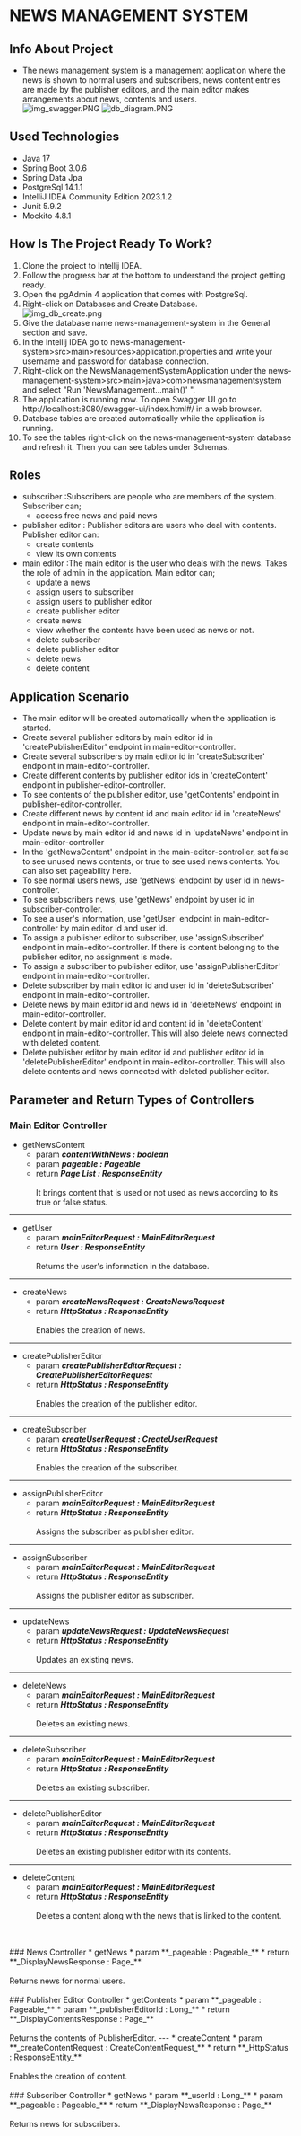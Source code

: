 # NEWS MANAGEMENT SYSTEM
## Info About Project
* The news management system is a management application where the news is shown to normal users and
  subscribers, news content entries are made by the publisher editors, and the main editor makes
  arrangements about news, contents and users. <br /> ![img_swagger.PNG](img%2Fimg_swagger.PNG)
![db_diagram.PNG](img%2Fdb_diagram.PNG)

## Used Technologies
* Java 17
* Spring Boot 3.0.6
* Spring Data Jpa
* PostgreSql 14.1.1
* IntelliJ IDEA Community Edition 2023.1.2
* Junit 5.9.2
* Mockito 4.8.1


## How Is The Project Ready To Work?
1) Clone the project to Intellij IDEA.
2) Follow the progress bar at the bottom to understand the project getting ready.
3) Open the pgAdmin 4 application that comes with PostgreSql.
4) Right-click on Databases and Create Database.
   <br /> ![img_db_create.png](img%2Fimg_db_create.png)
5) Give the database name news-management-system in the General section and save.
6) In the Intellij IDEA go to news-management-system>src>main>resources>application.properties and write your username and password for database connection.
7) Right-click on the NewsManagementSystemApplication under the news-management-system>src>main>java>com>newsmanagementsystem and select "Run 'NewsManagement...main()' ".
8) The application is running now. To open Swagger UI go to http://localhost:8080/swagger-ui/index.html#/ in a web browser.
9) Database tables are created automatically while the application is running.
10) To see the tables right-click on the news-management-system database and refresh it. Then you can see tables under Schemas.

## Roles
* subscriber :Subscribers are people who are members of the system. Subscriber can;
  * access free news and paid news
* publisher editor : Publisher editors are users who deal with contents. Publisher editor can:
  * create contents
  * view its own contents
* main editor :The main editor is the user who deals with the news. Takes the role of admin in the application. Main editor can;
  * update a news
  * assign users to subscriber
  * assign users to publisher editor
  * create publisher editor
  * create news
  * view whether the contents have been used as news or not.
  * delete subscriber
  * delete publisher editor
  * delete news
  * delete content

## Application Scenario
* The main editor will be created automatically when the application is started.
* Create several publisher editors by main editor id in 'createPublisherEditor' endpoint in main-editor-controller.
* Create several subscribers by main editor id in 'createSubscriber' endpoint in main-editor-controller.
* Create different contents by publisher editor ids in 'createContent' endpoint in publisher-editor-controller.
* To see contents of the publisher editor, use 'getContents' endpoint in publisher-editor-controller.
* Create different news by content id and main editor id in 'createNews' endpoint in main-editor-controller.
* Update news by main editor id and news id in 'updateNews' endpoint in main-editor-controller
* In the 'getNewsContent' endpoint in the main-editor-controller, set false to see unused news contents, or true to see used news contents.
  You can also set pageability here.
* To see normal users news, use 'getNews' endpoint by user id in news-controller.
* To see subscribers news, use 'getNews' endpoint by user id in subscriber-controller.
* To see a user's information, use 'getUser' endpoint in main-editor-controller by main editor id and user id.
* To assign a publisher editor to subscriber, use 'assignSubscriber' endpoint in main-editor-controller. If there is content belonging to the publisher editor, no assignment is made.
* To assign a subscriber to publisher editor, use 'assignPublisherEditor' endpoint in main-editor-controller.
* Delete subscriber by main editor id and user id in 'deleteSubscriber' endpoint in main-editor-controller.
* Delete news by  main editor id and news id in 'deleteNews' endpoint in main-editor-controller.
* Delete content by main editor id and content id in 'deleteContent' endpoint in main-editor-controller. This will also delete news connected with deleted content.
* Delete publisher editor by main editor id and publisher editor id in 'deletePublisherEditor' endpoint in main-editor-controller.
  This will also delete contents and news connected with deleted publisher editor.

## Parameter and Return Types of Controllers
### Main Editor Controller
* getNewsContent
  * param **_contentWithNews : boolean_**
  * param **_pageable : Pageable_**
  * return **_Page List : ResponseEntity_**
    <br /><br /> It brings content that is used or not used as news according to its true or false status.
---
* getUser
  * param **_mainEditorRequest : MainEditorRequest_**
  * return **_User : ResponseEntity_**
  <br /><br /> Returns the user's information in the database.
---
* createNews
  * param **_createNewsRequest : CreateNewsRequest_**
  * return **_HttpStatus : ResponseEntity_**
    <br /><br /> Enables the creation of news.
---
* createPublisherEditor
  * param **_createPublisherEditorRequest : CreatePublisherEditorRequest_**
  * return **_HttpStatus : ResponseEntity_**
    <br /><br /> Enables the creation of the publisher editor.
---
* createSubscriber
  * param **_createUserRequest : CreateUserRequest_**
  * return **_HttpStatus : ResponseEntity_**
    <br /><br /> Enables the creation of the subscriber.
---
* assignPublisherEditor
  * param **_mainEditorRequest : MainEditorRequest_**
  * return **_HttpStatus : ResponseEntity_**
    <br /><br /> Assigns the subscriber as publisher editor.
---
* assignSubscriber
  * param **_mainEditorRequest : MainEditorRequest_**
  * return **_HttpStatus : ResponseEntity_**
    <br /><br /> Assigns the publisher editor as subscriber.
---
* updateNews
  * param **_updateNewsRequest : UpdateNewsRequest_**
  * return **_HttpStatus : ResponseEntity_**
    <br /><br /> Updates an existing news.
---
* deleteNews
  * param **_mainEditorRequest : MainEditorRequest_**
  * return **_HttpStatus : ResponseEntity_**
    <br /><br /> Deletes an existing news.
---
* deleteSubscriber
  * param **_mainEditorRequest : MainEditorRequest_**
  * return **_HttpStatus : ResponseEntity_**
    <br /><br /> Deletes an existing subscriber.
---
* deletePublisherEditor
  * param **_mainEditorRequest : MainEditorRequest_**
  * return **_HttpStatus : ResponseEntity_**
    <br /><br /> Deletes an existing publisher editor with its contents.
---
* deleteContent
  * param **_mainEditorRequest : MainEditorRequest_**
  * return **_HttpStatus : ResponseEntity_**
    <br /><br /> Deletes a content along with the news that is linked to the content.
<br/>
<br/>
### News Controller
* getNews
  * param **_pageable : Pageable_**
  * return **_DisplayNewsResponse : Page_**
    <br /><br /> Returns news for normal users.
<br/>
<br/>
### Publisher Editor Controller
* getContents
  * param **_pageable : Pageable_**
  * param **_publisherEditorId : Long_**
  * return **_DisplayContentsResponse : Page_**
    <br /><br /> Returns the contents of PublisherEditor.
---
* createContent
  * param **_createContentRequest : CreateContentRequest_**
  * return **_HttpStatus : ResponseEntity_**
    <br /><br /> Enables the creation of content.
<br/>
<br/>
### Subscriber Controller
* getNews
  * param **_userId : Long_**
  * param **_pageable : Pageable_**
  * return **_DisplayNewsResponse : Page_**
    <br /><br /> Returns news for subscribers.